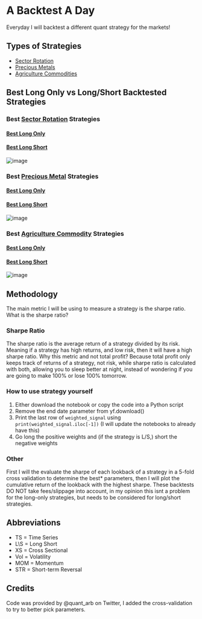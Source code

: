 # A Backtest A Day
Everyday I will backtest a different quant strategy for the markets!

## Types of Strategies
- [Sector Rotation][1]
- [Precious Metals][2]
- [Agriculture Commodities][3]

## Best Long Only vs Long/Short Backtested Strategies

### Best [Sector Rotation][1] Strategies
#### [Best Long Only][4]
#### [Best Long Short][5]
![image](https://github.com/replacementAI/A-Backtest-A-Day/assets/55959390/c862d5c7-5f4c-4c13-a485-6873e37cb580)

### Best [Precious Metal][2] Strategies
#### [Best Long Only][6]
#### [Best Long Short][7]
![image](https://github.com/replacementAI/A-Backtest-A-Day/assets/55959390/ebc95a5a-a228-4beb-9b4f-6eaafcca9d5f)

### Best [Agriculture Commodity][3] Strategies
#### [Best Long Only][8]
#### [Best Long Short][9]
![image](https://github.com/replacementAI/A-Backtest-A-Day/assets/55959390/88afc716-5dde-47da-a185-491e962e0922)

## Methodology
The main metric I will be using to measure a strategy is the sharpe ratio. What is the sharpe ratio?
### Sharpe Ratio
The sharpe ratio is the average return of a strategy divided by its risk. Meaning if a strategy has high returns, and low risk, then it will have a high sharpe ratio. Why this metric and not total profit? Because total profit only keeps track of returns of a strategy, not risk, while sharpe ratio is calculated with both, allowing you to sleep better at night, instead of wondering if you are going to make 100% or lose 100% tomorrow.
### How to use strategy yourself
1. Either download the notebook or copy the code into a Python script
2. Remove the end date parameter from yf.download()
3. Print the last row of ```weighted_signal``` using ```print(weighted_signal.iloc[-1])``` (I will update the notebooks to already have this)
4. Go long the positive weights and (if the strategy is L/S,) short the negative weights
### Other
First I will the evaluate the sharpe of each lookback of a strategy in a 5-fold cross validation to determine the best* parameters, then I will plot the cumulative return of the lookback with the highest sharpe.
These backtests DO NOT take fees/slippage into account, in my opinion this isnt a problem for the long-only strategies, but needs to be considered for long/short strategies.

## Abbreviations
- TS = Time Series
- L\S = Long Short
- XS = Cross Sectional
- Vol = Volatility
- MOM = Momentum
- STR = Short-term Reversal

## Credits
Code was provided by @quant_arb on Twitter, I added the cross-validation to try to better pick parameters.

[1]:<https://github.com/replacementAI/A-Backtest-A-Day/blob/main/Sector/README.md>
[2]:<https://github.com/replacementAI/A-Backtest-A-Day/tree/main/Metal/README.md>
[3]:<https://github.com/replacementAI/A-Backtest-A-Day/tree/main/Agriculture/README.md>
[4]:<https://github.com/replacementAI/A-Backtest-A-Day/blob/main/Sector/TS%20Long-Only%20STR.ipynb>
[5]:<https://github.com/replacementAI/A-Backtest-A-Day/blob/main/Sector/XS%20L%5CS%20STR.ipynb>
[6]:<https://github.com/replacementAI/A-Backtest-A-Day/blob/main/Metal/TS%20Long-Only%20MOM.ipynb>
[7]:<https://github.com/replacementAI/A-Backtest-A-Day/blob/main/Metal/XS%20L%5CS%20Low%20Skew.ipynb>
[8]:<https://github.com/replacementAI/A-Backtest-A-Day/blob/main/Agriculture/TS%20Long-Only%20STR.ipynb>
[9]:<https://github.com/replacementAI/A-Backtest-A-Day/blob/main/Agriculture/XS%20L%5CS%20STR.ipynb>
